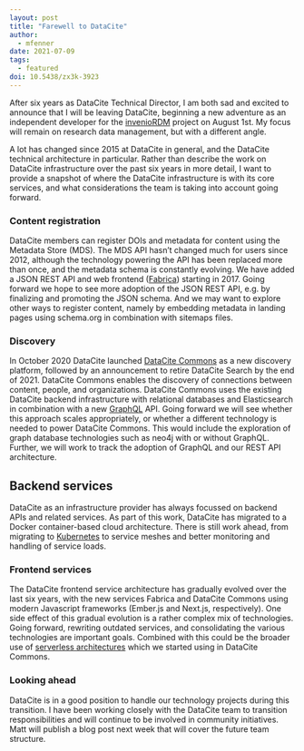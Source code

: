 ```yaml
---
layout: post
title: "Farewell to DataCite"
author:
  - mfenner
date: 2021-07-09
tags:
  - featured
doi: 10.5438/zx3k-3923
---
```


After six years as DataCite Technical Director, I am both sad and excited to announce that I will be leaving DataCite, beginning a new adventure as an independent developer for the [invenioRDM](https://inveniosoftware.org/products/rdm/) project on August 1st. My focus will remain on research data management, but with a different angle.

A lot has changed since 2015 at DataCite in general, and the DataCite technical architecture in particular. Rather than describe the work on DataCite infrastructure over the past six years in more detail, I want to provide a snapshot of where the DataCite infrastructure is with its core services, and what considerations the team is taking into account going forward.

### Content registration

DataCite members can register DOIs and metadata for content using the Metadata Store (MDS). The MDS API hasn’t changed much for users since 2012, although the technology powering the API has been replaced more than once, and the metadata schema is constantly evolving. We have added a JSON REST API and web frontend ([Fabrica](https://doi.datacite.org/)) starting in 2017. Going forward we hope to see more adoption of the JSON REST API, e.g. by finalizing and promoting the JSON schema. And we may want to explore other ways to register content, namely by embedding metadata in landing pages using schema.org in combination with sitemaps files.

### Discovery

In October 2020 DataCite launched [DataCite Commons](https://commons.datacite.org/) as a new discovery platform, followed by an announcement to retire DataCite Search by the end of 2021. DataCite Commons enables the discovery of connections between content, people, and organizations. DataCite Commons uses the existing DataCite backend infrastructure with relational databases and Elasticsearch in combination with a new [GraphQL](https://graphql.org/) API. Going forward we will see whether this approach scales appropriately, or whether a different technology is needed to power DataCite Commons. This would include the exploration of graph database technologies such as neo4j with or without GraphQL. Further, we will work to track the adoption of GraphQL and our REST API architecture.

## Backend services

DataCite as an infrastructure provider has always focussed on backend APIs and related services. As part of this work, DataCite has migrated to a Docker container-based cloud architecture. There is still work ahead, from migrating to [Kubernetes](https://kubernetes.io/) to service meshes and better monitoring and handling of service loads.

### Frontend services

The DataCite frontend service architecture has gradually evolved over the last six years, with the new services Fabrica and DataCite Commons using modern Javascript frameworks (Ember.js and Next.js, respectively). One side effect of this gradual evolution is a rather complex mix of technologies. Going forward, rewriting outdated services, and consolidating the various technologies are important goals. Combined with this could be the broader use of [serverless architectures](https://www.serverless.com/) which we started using in DataCite Commons.

### Looking ahead

DataCite is in a good position to handle our technology projects during this transition. I have been working closely with the DataCite team to transition responsibilities and will continue to be involved in community initiatives. Matt will publish a blog post next week that will cover the future team structure.
